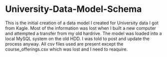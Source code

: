# University-Data-Model-Schema
This is the initial creation of a data model I created for University data I got from Kagle.
 Most of the information was lost when I built a new computer and attempted a transfer from my old hardrive.
 The model was loaded into a local MySQL system on the old HDD.
 I was told to post and update the process anyway.
 All csv files used are present except the course_offerings.csv which was lost and I need to reaquire.
